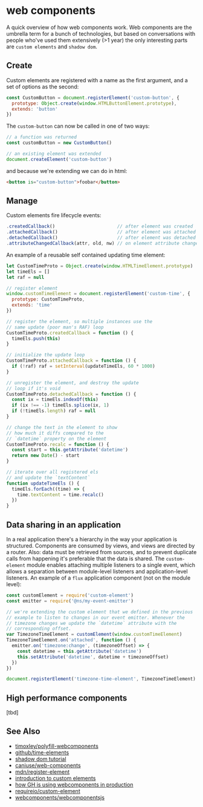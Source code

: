 # web components
A quick overview of how web components work. Web components are the umbrella
term for a bunch of technologies, but based on conversations with people who've
used them extensively (>1 year) the only interesting parts are `custom
elements` and `shadow dom`.

## Create
Custom elements are registered with a name as the first argument, and a set of
options as the second:
```js
const CustomButton = document.registerElement('custom-button', {
  prototype: Object.create(window.HTMLButtonElement.prototype),
  extends: 'button'
})
```
The `custom-button` can now be called in one of two ways:
```js
// a function was returned
const customButton = new CustomButton()

// an existing element was extended
document.createElement('custom-button')
```
and because we're extending we can do in html:
```html
<button is="custom-button">foobar</button>
```

## Manage
Custom elements fire lifecycle events:
```js
.createdCallback()                       // after element was created
.attachedCallback()                      // after element was attached to DOM
.detachedCallback()                      // after element was detached from dom
.attributeChangedCallback(attr, old, nw) // on element attribute change
```
An example of a reusable self contained updating time element:
```js
let CustomTimeProto = Object.create(window.HTMLTimeElement.prototype)
let timeEls = []
let raf = null

// register element
window.customTimeElement = document.registerElement('custom-time', {
  prototype: CustomTimeProto,
  extends: 'time'
})

// register the element, so multiple instances use the
// same update (poor man's RAF) loop
CustomTimeProto.createdCallback = function () {
  timeEls.push(this)
}

// initialize the update loop
CustomTimeProto.attachedCallback = function () {
  if (!raf) raf = setInterval(updateTimeEls, 60 * 1000)
}

// unregister the element, and destroy the update
// loop if it's void
CustomTimeProto.detachedCallback = function () {
  const ix = timeEls.indexOf(this)
  if (ix !== -1) timeEls.splice(ix, 1)
  if (!timeEls.length) raf = null
}

// change the text in the element to show
// how much it diffs compared to the
// `datetime` property on the element
CustomTimeProto.recalc = function () {
  const start = this.getAttribute('datetime')
  return new Date() - start
}

// iterate over all registered els
// and update the `textContent`
function updateTimeEls () {
  timeEls.forEach((time) => {
    time.textContent = time.recalc()
  })
}
```

## Data sharing in an application
In a real application there's a hierarchy in the way your application is
structured. Components are consumed by views, and views are directed by a
router. Also: data must be retrieved from sources, and to prevent duplicate
calls from happening it's preferable that the data is shared. The
`custom-element` module enables attaching multiple listeners to a single event,
which allows a separation between module-level listeners and application-level
listeners. An example of a `flux` application component (not on the module level):

```js
const customElement = require('custom-element')
const emitter = require('@ns/my-event-emitter')

// we're extending the custom element that we defined in the previous
// example to listen to changes in our event emitter. Whenever the
// timezone changes we update the `datetime` attribute with the
// corresponding offset.
var TimezoneTimeElement = customElement(window.customTimeElement)
TimezoneTimeElement.on('attached', function () {
  emitter.on('timezone:change', (timezoneOffset) => {
    const datetime = this.getAttribute('datetime')
    this.setAttribute('datetime', datetime + timezoneOffset)
  })
})

document.registerElement('timezone-time-element', TimezoneTimeElement)
```

## High performance components
[tbd]

## See Also
- [timoxley/polyfill-webcomponents](https://github.com/timoxley/polyfill-webcomponents)
- [github/time-elements](https://github.com/github/time-elements/blob/master/time-elements.js)
- [shadow dom tutorial](http://www.html5rocks.com/en/tutorials/webcomponents/shadowdom/)
- [caniuse/web-components](http://caniuse.com/#search=web%20components)
- [mdn/register-element](https://developer.mozilla.org/en-US/docs/Web/API/Document/registerElement)
- [introduction to custom elements](http://webcomponents.org/articles/introduction-to-custom-elements/)
- [how GH is using webcomponents in production](http://webcomponents.org/articles/interview-with-joshua-peek/)
- [requireio/custom-element](https://github.com/requireio/custom-element)
- [webcomponents/webcomponentsjs](https://github.com/webcomponents/webcomponentsjs)
